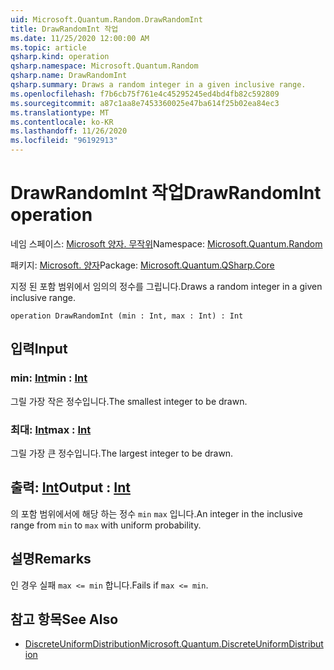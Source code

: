 ```yaml
---
uid: Microsoft.Quantum.Random.DrawRandomInt
title: DrawRandomInt 작업
ms.date: 11/25/2020 12:00:00 AM
ms.topic: article
qsharp.kind: operation
qsharp.namespace: Microsoft.Quantum.Random
qsharp.name: DrawRandomInt
qsharp.summary: Draws a random integer in a given inclusive range.
ms.openlocfilehash: f7b6cb75f761e4c45295245ed4bd4fb82c592809
ms.sourcegitcommit: a87c1aa8e7453360025e47ba614f25b02ea84ec3
ms.translationtype: MT
ms.contentlocale: ko-KR
ms.lasthandoff: 11/26/2020
ms.locfileid: "96192913"
---
```

# <a name="drawrandomint-operation"></a><span data-ttu-id="244b6-102">DrawRandomInt 작업</span><span class="sxs-lookup"><span data-stu-id="244b6-102">DrawRandomInt operation</span></span>

<span data-ttu-id="244b6-103">네임 스페이스: [Microsoft 양자. 무작위](xref:Microsoft.Quantum.Random)</span><span class="sxs-lookup"><span data-stu-id="244b6-103">Namespace: [Microsoft.Quantum.Random](xref:Microsoft.Quantum.Random)</span></span>

<span data-ttu-id="244b6-104">패키지: [Microsoft. 양자](https://nuget.org/packages/Microsoft.Quantum.QSharp.Core)</span><span class="sxs-lookup"><span data-stu-id="244b6-104">Package: [Microsoft.Quantum.QSharp.Core](https://nuget.org/packages/Microsoft.Quantum.QSharp.Core)</span></span>


<span data-ttu-id="244b6-105">지정 된 포함 범위에서 임의의 정수를 그립니다.</span><span class="sxs-lookup"><span data-stu-id="244b6-105">Draws a random integer in a given inclusive range.</span></span>

```qsharp
operation DrawRandomInt (min : Int, max : Int) : Int
```


## <a name="input"></a><span data-ttu-id="244b6-106">입력</span><span class="sxs-lookup"><span data-stu-id="244b6-106">Input</span></span>

### <a name="min--int"></a><span data-ttu-id="244b6-107">min: [Int](xref:microsoft.quantum.lang-ref.int)</span><span class="sxs-lookup"><span data-stu-id="244b6-107">min : [Int](xref:microsoft.quantum.lang-ref.int)</span></span>

<span data-ttu-id="244b6-108">그릴 가장 작은 정수입니다.</span><span class="sxs-lookup"><span data-stu-id="244b6-108">The smallest integer to be drawn.</span></span>


### <a name="max--int"></a><span data-ttu-id="244b6-109">최대: [Int](xref:microsoft.quantum.lang-ref.int)</span><span class="sxs-lookup"><span data-stu-id="244b6-109">max : [Int](xref:microsoft.quantum.lang-ref.int)</span></span>

<span data-ttu-id="244b6-110">그릴 가장 큰 정수입니다.</span><span class="sxs-lookup"><span data-stu-id="244b6-110">The largest integer to be drawn.</span></span>



## <a name="output--int"></a><span data-ttu-id="244b6-111">출력: [Int](xref:microsoft.quantum.lang-ref.int)</span><span class="sxs-lookup"><span data-stu-id="244b6-111">Output : [Int](xref:microsoft.quantum.lang-ref.int)</span></span>

<span data-ttu-id="244b6-112">의 포함 범위에서에 해당 하는 정수 `min` `max` 입니다.</span><span class="sxs-lookup"><span data-stu-id="244b6-112">An integer in the inclusive range from `min` to `max` with uniform probability.</span></span>

## <a name="remarks"></a><span data-ttu-id="244b6-113">설명</span><span class="sxs-lookup"><span data-stu-id="244b6-113">Remarks</span></span>

<span data-ttu-id="244b6-114">인 경우 실패 `max <= min` 합니다.</span><span class="sxs-lookup"><span data-stu-id="244b6-114">Fails if `max <= min`.</span></span>

## <a name="see-also"></a><span data-ttu-id="244b6-115">참고 항목</span><span class="sxs-lookup"><span data-stu-id="244b6-115">See Also</span></span>

- [<span data-ttu-id="244b6-116">DiscreteUniformDistribution</span><span class="sxs-lookup"><span data-stu-id="244b6-116">Microsoft.Quantum.DiscreteUniformDistribution</span></span>](xref:Microsoft.Quantum.DiscreteUniformDistribution)